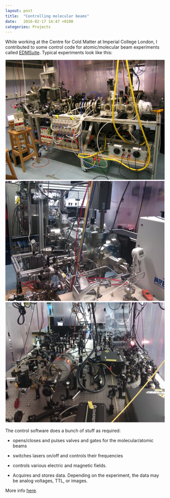 ```yaml
---
layout: post
title:  "Controlling molecular beams"
date:   2016-02-17 14:47 +0100
categories: Projects
---
```

While working at the Centre for Cold Matter at Imperial College London, I contributed to some control code for atomic/molecular beam experiments called [EDMSuite].
Typical experiments look like this:

![Li_experiment](/photos/ccm_experiment_1.jpg)
![LiH_experiment](/photos/ccm_experiment_2.jpg)
![lasers](/photos/ccm_experiment_3.jpg)

The control software does a bunch of stuff as required:

- opens/closes and pulses valves and gates for the molecular/atomic beams

- switches lasers on/off and controls their frequencies

- controls various electric and magnetic fields.

- Acquires and stores data. Depending on the experiment, the data may be analog voltages, TTL, or images.

More info [here].

[EDMSuite]: https://github.com/ColdMatter/EDMSuite
[here]: https://github.com/ColdMatter/EDMSuite